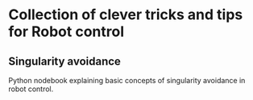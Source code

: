 # Collection of clever tricks and tips for Robot control 

## Singularity avoidance

Python nodebook explaining basic concepts of singularity avoidance in robot control. 

